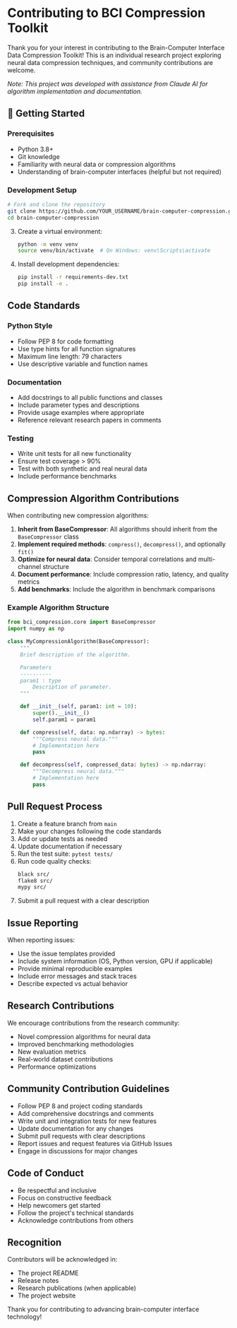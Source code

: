 # Contributing to BCI Compression Toolkit

Thank you for your interest in contributing to the Brain-Computer Interface Data Compression Toolkit! This is an individual research project exploring neural data compression techniques, and community contributions are welcome.

*Note: This project was developed with assistance from Claude AI for algorithm implementation and documentation.*

## 🚀 Getting Started

### Prerequisites
- Python 3.8+
- Git knowledge
- Familiarity with neural data or compression algorithms
- Understanding of brain-computer interfaces (helpful but not required)

### Development Setup

```bash
# Fork and clone the repository
git clone https://github.com/YOUR_USERNAME/brain-computer-compression.git
cd brain-computer-compression
   ```

3. Create a virtual environment:
   ```bash
   python -m venv venv
   source venv/bin/activate  # On Windows: venv\Scripts\activate
   ```

4. Install development dependencies:
   ```bash
   pip install -r requirements-dev.txt
   pip install -e .
   ```

## Code Standards

### Python Style
- Follow PEP 8 for code formatting
- Use type hints for all function signatures
- Maximum line length: 79 characters
- Use descriptive variable and function names

### Documentation
- Add docstrings to all public functions and classes
- Include parameter types and descriptions
- Provide usage examples where appropriate
- Reference relevant research papers in comments

### Testing
- Write unit tests for all new functionality
- Ensure test coverage > 90%
- Test with both synthetic and real neural data
- Include performance benchmarks

## Compression Algorithm Contributions

When contributing new compression algorithms:

1. **Inherit from BaseCompressor**: All algorithms should inherit from the `BaseCompressor` class
2. **Implement required methods**: `compress()`, `decompress()`, and optionally `fit()`
3. **Optimize for neural data**: Consider temporal correlations and multi-channel structure
4. **Document performance**: Include compression ratio, latency, and quality metrics
5. **Add benchmarks**: Include the algorithm in benchmark comparisons

### Example Algorithm Structure

```python
from bci_compression.core import BaseCompressor
import numpy as np

class MyCompressionAlgorithm(BaseCompressor):
    """
    Brief description of the algorithm.

    Parameters
    ----------
    param1 : type
        Description of parameter.
    """

    def __init__(self, param1: int = 10):
        super().__init__()
        self.param1 = param1

    def compress(self, data: np.ndarray) -> bytes:
        """Compress neural data."""
        # Implementation here
        pass

    def decompress(self, compressed_data: bytes) -> np.ndarray:
        """Decompress neural data."""
        # Implementation here
        pass
```

## Pull Request Process

1. Create a feature branch from `main`
2. Make your changes following the code standards
3. Add or update tests as needed
4. Update documentation if necessary
5. Run the test suite: `pytest tests/`
6. Run code quality checks:
   ```bash
   black src/
   flake8 src/
   mypy src/
   ```
7. Submit a pull request with a clear description

## Issue Reporting

When reporting issues:

- Use the issue templates provided
- Include system information (OS, Python version, GPU if applicable)
- Provide minimal reproducible examples
- Include error messages and stack traces
- Describe expected vs actual behavior

## Research Contributions

We encourage contributions from the research community:

- Novel compression algorithms for neural data
- Improved benchmarking methodologies
- New evaluation metrics
- Real-world dataset contributions
- Performance optimizations

## Community Contribution Guidelines

- Follow PEP 8 and project coding standards
- Add comprehensive docstrings and comments
- Write unit and integration tests for new features
- Update documentation for any changes
- Submit pull requests with clear descriptions
- Report issues and request features via GitHub Issues
- Engage in discussions for major changes

## Code of Conduct

- Be respectful and inclusive
- Focus on constructive feedback
- Help newcomers get started
- Follow the project's technical standards
- Acknowledge contributions from others

## Recognition

Contributors will be acknowledged in:
- The project README
- Release notes
- Research publications (when applicable)
- The project website

Thank you for contributing to advancing brain-computer interface technology!
